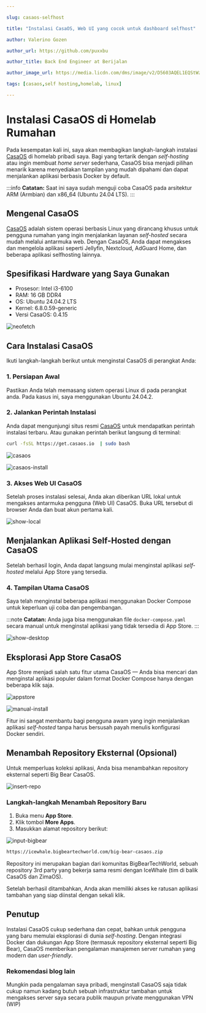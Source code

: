 ```yaml
---

slug: casaos-selfhost

title: "Instalasi CasaOS, Web UI yang cocok untuk dashboard selfhost"

author: Valerino Gozen

author_url: https://github.com/puxxbu

author_title: Back End Engineer at Berijalan

author_image_url: https://media.licdn.com/dms/image/v2/D5603AQEL1EQStWzM_Q/profile-displayphoto-shrink_800_800/profile-displayphoto-shrink_800_800/0/1701697323297?e=1752710400&v=beta&t=mK32frD6CEo2rbtWZ_IhLl-vdxMOxFSQO7omh77l5HA

tags: [casaos,self hosting,homelab, linux]

---
```



# Instalasi CasaOS di Homelab Rumahan

Pada kesempatan kali ini, saya akan membagikan langkah-langkah instalasi [CasaOS](https://casaos.zimaspace.com ) di homelab pribadi saya. Bagi yang tertarik dengan *self-hosting* atau ingin membuat *home server* sederhana, CasaOS bisa menjadi pilihan menarik karena menyediakan tampilan yang mudah dipahami dan dapat menjalankan aplikasi berbasis Docker by default.

:::info
**Catatan:** Saat ini saya sudah menguji coba CasaOS pada arsitektur ARM (Armbian) dan x86_64 (Ubuntu 24.04 LTS).
:::

## Mengenal CasaOS

[CasaOS](https://casaos.zimaspace.com ) adalah sistem operasi berbasis Linux yang dirancang khusus untuk pengguna rumahan yang ingin menjalankan layanan *self-hosted* secara mudah melalui antarmuka web. Dengan CasaOS, Anda dapat mengakses dan mengelola aplikasi seperti Jellyfin, Nextcloud, AdGuard Home, dan beberapa aplikasi selfhosting lainnya.

## Spesifikasi Hardware yang Saya Gunakan

- Prosesor: Intel i3-6100  
- RAM: 16 GB DDR4  
- OS: Ubuntu 24.04.2 LTS  
- Kernel: 6.8.0.59-generic  
- Versi CasaOS: 0.4.15  

![neofetch](/img/blog/casaos/neofetch.png)

## Cara Instalasi CasaOS

Ikuti langkah-langkah berikut untuk menginstal CasaOS di perangkat Anda:

### 1. Persiapan Awal

Pastikan Anda telah memasang sistem operasi Linux di pada perangkat anda. Pada kasus ini, saya menggunakan Ubuntu 24.04.2.

### 2. Jalankan Perintah Instalasi

Anda dapat mengunjungi situs resmi [CasaOS](https://casaos.zimaspace.com ) untuk mendapatkan perintah instalasi terbaru. Atau gunakan perintah berikut langsung di terminal:

```zsh
curl -fsSL https://get.casaos.io  | sudo bash
```

![casaos](/img/blog/casaos/casaos.png)


![casaos-install](/img/blog/casaos/casaos-install.png)


### 3. Akses Web UI CasaOS

Setelah proses instalasi selesai, Anda akan diberikan URL lokal untuk mengakses antarmuka pengguna (Web UI) CasaOS. Buka URL tersebut di browser Anda dan buat akun pertama kali.

![show-local](/img/blog/casaos/show-local.png)




## Menjalankan Aplikasi Self-Hosted dengan CasaOS

Setelah berhasil login, Anda dapat langsung mulai menginstal aplikasi *self-hosted* melalui App Store yang tersedia.

### 4. Tampilan Utama CasaOS

Saya telah menginstal beberapa aplikasi menggunakan Docker Compose untuk keperluan uji coba dan pengembangan.

:::note
**Catatan:** Anda juga bisa menggunakan file `docker-compose.yaml` secara manual untuk menginstal aplikasi yang tidak tersedia di App Store.
:::

![show-desktop](/img/blog/casaos/show-desktop.png)


## Eksplorasi App Store CasaOS

App Store menjadi salah satu fitur utama CasaOS — Anda bisa mencari dan menginstal aplikasi populer dalam format Docker Compose hanya dengan beberapa klik saja.

![appstore](/img/blog/casaos/appstore.png)

![manual-install](/img/blog/casaos/manual-install.png)


Fitur ini sangat membantu bagi pengguna awam yang ingin menjalankan aplikasi *self-hosted* tanpa harus bersusah payah menulis konfigurasi Docker sendiri.

## Menambah Repository Eksternal (Opsional)

Untuk memperluas koleksi aplikasi, Anda bisa menambahkan repository eksternal seperti Big Bear CasaOS.


![insert-repo](/img/blog/casaos/insert-repo.png)

### Langkah-langkah Menambah Repository Baru

1. Buka menu **App Store**.
2. Klik tombol **More Apps**.
3. Masukkan alamat repository berikut:


![input-bigbear](/img/blog/casaos/input-bigbear.png)


```zsh
https://icewhale.bigbeartechworld.com/big-bear-casaos.zip 
```

Repository ini merupakan bagian dari komunitas BigBearTechWorld, sebuah repository 3rd party  yang bekerja sama resmi dengan IceWhale (tim di balik CasaOS dan ZimaOS).

Setelah berhasil ditambahkan, Anda akan memiliki akses ke ratusan aplikasi tambahan yang siap diinstal dengan sekali klik.

## Penutup

Instalasi CasaOS cukup sederhana dan cepat, bahkan untuk pengguna yang baru memulai eksplorasi di dunia *self-hosting*. Dengan integrasi Docker dan dukungan App Store (termasuk repository eksternal seperti Big Bear), CasaOS memberikan pengalaman manajemen server rumahan yang modern dan *user-friendly*.

### Rekomendasi blog lain
Mungkin pada pengalaman saya pribadi, menginstall CasaOS saja tidak cukup namun kadang butuh sebuah infrastruktur tambahan untuk mengakses server saya secara publik maupun private menggunakan VPN (WIP)


<!-- ## Kata Kunci SEO yang Disarankan

Agar artikel ini lebih mudah ditemukan di mesin pencari, berikut beberapa **kata kunci / keyword** yang bisa Anda optimalkan:

- cara install casaos
- tutorial casaos ubuntu
- app store casaos
- self hosting dengan casaos
- homelab casaos
- docker compose casaos
- big bear casaos repo
- zimaos vs casaos
- cara setup app store casaos
- self-hosting rumahan -->
